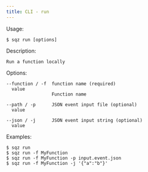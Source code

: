 ```yaml
---
title: CLI - run
---
```

 
 Usage: 

    $ sqz run [options]

 Description:

    Run a function locally

 Options:

    --function / -f  function name (required)
      value
                     Function name
 
    --path / -p      JSON event input file (optional)
      value
 
    --json / -j      JSON event input string (optional)
      value
 

 Examples:

    $ sqz run 
    $ sqz run -f MyFunction
    $ sqz run -f MyFunction -p input.event.json
    $ sqz run -f MyFunction -j '{"a":"b"}'

